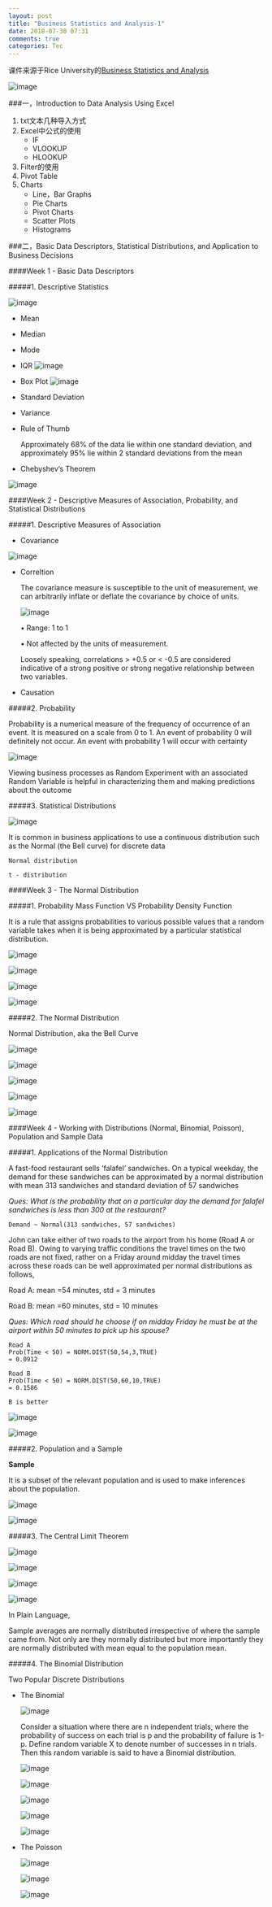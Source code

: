 ```yaml
---
layout: post
title: "Business Statistics and Analysis-1"
date: 2018-07-30 07:31
comments: true
categories: Tec
---
```


课件来源于Rice University的[Business Statistics and Analysis](https://www.coursera.org/specializations/business-statistics-analysis)

![image](/images/tec/BA1/summary.png)

###一，Introduction to Data Analysis Using Excel

1. txt文本几种导入方式
2. Excel中公式的使用
	* IF
	* VLOOKUP
	* HLOOKUP
3. Filter的使用
4. Pivot Table
5. Charts
	* Line，Bar Graphs
	* Pie Charts
	* Pivot Charts
	* Scatter Plots
	* Histograms

<!--more-->

###二，Basic Data Descriptors, Statistical Distributions, and Application to Business Decisions

####Week 1 - Basic Data Descriptors

#####1. Descriptive Statistics
	
![image](/images/tec/BA1/desstatis.jpg)

* Mean
* Median
* Mode
* IQR
![image](/images/tec/BA1/./IQR.png)
* Box Plot
![image](/images/tec/BA1/boxplot.png)
* Standard Deviation
* Variance
* Rule of Thumb
	
	Approximately 68% of the data lie within one 	standard 	deviation, and approximately 95% lie 	within 2 	standard deviations from the mean
	
* Chebyshev’s Theorem
	
![image](/images/tec/BA1/Chebyshev.jpg)
	
####Week 2 - Descriptive Measures of Association, Probability, and Statistical Distributions
	
#####1. Descriptive Measures of Association

* Covariance
	
![image](/images/tec/BA1/covariance.jpg)

* Correltion

	The covariance measure is susceptible to the unit 	of measurement, we can arbitrarily inflate or 	deflate 	the covariance by choice of units.
	
	![image](/images/tec/BA1/correlation.jpg)
	
	• Range: 1 to 1
	
	• Not affected by the units of measurement.
	
	Loosely speaking, correlations > +0.5 or < -0.5 	are considered indicative of a strong positive 	or 	strong negative relationship between two 	variables.
	
* Causation

#####2. Probability

Probability is a numerical measure of the frequency of occurrence of an event. It is 	measured on a scale from 0 to 1. An event of probability 0 will definitely not occur. An event with probability 1 will occur with certainty
	
![image](/images/tec/BA1/probability.jpg)
	
Viewing business processes as Random Experiment with an associated Random Variable is helpful in 	characterizing them and making predictions about the outcome

#####3. Statistical Distributions
		
![image](/images/tec/BA1/distype.jpg)

It is common in business applications to use a continuous distribution such as the Normal (the 	Bell curve) for discrete data
	
`Normal distribution `
	
`t - distribution`
		
####Week 3 - The Normal Distribution

#####1. Probability Mass Function VS Probability Density Function

It is a rule that assigns probabilities to various possible values that a random variable takes when it is being approximated by a particular statistical distribution.
	
![image](/images/tec/BA1/pmf.jpg)
	
![image](/images/tec/BA1/pdf.jpg)
	
![image](/images/tec/BA1/prodis.jpg)
	
![image](/images/tec/BA1/prodis2.jpg)
	

#####2. The Normal Distribution

Normal Distribution, aka the Bell Curve

![image](/images/tec/BA1/normdis.jpg)

![image](/images/tec/BA1/pdff.jpg)

![image](/images/tec/BA1/normdist.jpg)

![image](/images/tec/BA1/normdist2.jpg)

![image](/images/tec/BA1/norminv.jpg)

####Week 4 - Working with Distributions (Normal, Binomial, Poisson), Population and Sample Data

#####1. Applications of the Normal Distribution


A fast-food restaurant sells ‘falafel’ sandwiches. On a typical weekday, the demand for these sandwiches can be approximated by a normal distribution with mean 313 sandwiches and standard deviation of 57 sandwiches

*Ques: What is the probability that on a particular day the demand for falafel sandwiches is less than 300 at the restaurant?*

`Demand ~ Normal(313 sandwiches, 57 sandwiches)`

John can take either of two roads to the airport from his home (Road A or Road B). Owing to varying traffic conditions the travel times on the two roads are not fixed, rather on a Friday around midday the travel times across these roads can be well approximated per normal distributions as follows,

Road A: mean =54 minutes, std = 3 minutes 

Road B: mean =60 minutes, std = 10 minutes

*Ques: Which road should he choose if on midday Friday he must be at the airport within 50 minutes to pick up his spouse?*

```
Road A
Prob(Time < 50) = NORM.DIST(50,54,3,TRUE)
= 0.0912

Road B
Prob(Time < 50) = NORM.DIST(50,60,10,TRUE)
= 0.1586

B is better
```

![image](/images/tec/BA1/stdnorm.jpg)

![image](/images/tec/BA1/stdnorm2.jpg)

#####2. Population and a Sample

**Sample**

It is a subset of the relevant population and is used to make inferences about the population.

![image](/images/tec/BA1/sample.jpg)

![image](/images/tec/BA1/population.jpg)

#####3. The Central Limit Theorem

![image](/images/tec/BA1/clt.jpg)

![image](/images/tec/BA1/clt2.jpg)

![image](/images/tec/BA1/clt3.jpg)

![image](/images/tec/BA1/clt4.jpg)

In Plain Language,

Sample averages are normally distributed irrespective of where the sample came from. Not only are they normally distributed but more importantly they are normally distributed with mean equal to the population mean.

#####4. The Binomial Distribution

Two Popular Discrete Distributions

* The Binomial

	![image](/images/tec/BA1/bidis.jpg)

	Consider a situation where there are n independent trials, where the 	probability of success on each trial is p and the probability of 	failure is 1-p.
	Define random variable X to denote number of successes in n trials. 	Then this random variable is said to have a Binomial distribution.
	
	![image](/images/tec/BA1/bidis2.jpg)
	
	![image](/images/tec/BA1/bidis3.jpg)
	
	![image](/images/tec/BA1/bidis4.jpg)
	
	![image](/images/tec/BA1/bidis5.jpg)
	
	![image](/images/tec/BA1/bidis6.jpg)

* The Poisson

	![image](/images/tec/BA1/podis.jpg)
	
	![image](/images/tec/BA1/podis2.jpg)
	
	![image](/images/tec/BA1/podis3.jpg)




























